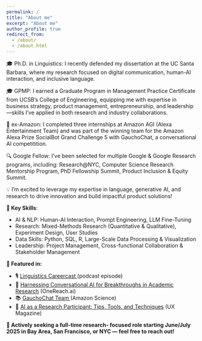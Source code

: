 ```yaml
---
permalink: /
title: "About me"
excerpt: "About me"
author_profile: true
redirect_from: 
  - /about/
  - /about.html
---
```


🎓 Ph.D. in Linguistics: I recently defended my dissertation at the UC Santa Barbara, where my research focused on digital communication, human-AI interaction, and inclusive language. 

🎓 GPMP: I earned a Graduate Program in Management Practice Certificate from UCSB’s College of Engineering, equipping me with expertise in business strategy, product management, entrepreneurship, and leadership—skills I’ve applied in both research and industry collaborations.

🤖 ex-Amazon: I completed three internships at Amazon AGI (Alexa Entertainment Team) and was part of the winning team for the Amazon Alexa Prize SocialBot Grand Challenge 5 with GauchoChat, a conversational AI competitition.

🔍 Google Fellow: I’ve been selected for multiple Google & Google Research programs, including: Research@NYC, Computer Science Research Mentorship Program, PhD Fellowship Summit, Product Inclusion & Equity Summit.

💡 I’m excited to leverage my expertise in language, generative AI, and research to drive innovation and build impactful product solutions!

**💼 Key Skills**:

* AI & NLP: Human-AI Interaction, Prompt Engineering, LLM Fine-Tuning
* Research: Mixed-Methods Research (Quantitative & Qualitative), Experiment Design, User Studies
* Data Skills: Python, SQL, R, Large-Scale Data Processing & Visualization
* Leadership: Project Management, Cross-functional Collaboration & Stakeholder Management

**📢 Featured in:** 

* 🎙️ <a href="https://www.linguisticscareercast.com/podcast/episode-38-marina-zhukova/"> Linguistics Careercast </a> (podcast episode)
* 📝 <a href="https://onereach.ai/harnessing-conversational-ai-for-breakthroughs-in-academic-research/">Harnessing Conversational AI for Breakthroughs in Academic Research</a> (OneReach.ai)
* 📚 <a href="https://www.amazon.science/alexa-prize/teams/gauchochat-2022"> GauchoChat Team </a> (Amazon Science)
* 🧠 <a href="https://uxmag.com/articles/ai-as-a-research-participant-tips-tools-and-techniques"> AI as a Research Participant: Tips, Tools, and Techniques</a> (UX Magazine)

**🚀 Actively seeking a full-time research- focused role starting June/July 2025 in Bay Area, San Francisco, or NYC — feel free to reach out!**










